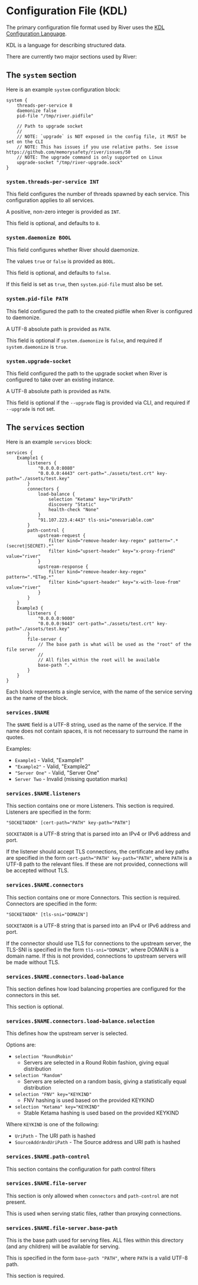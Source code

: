# Configuration File (KDL)

The primary configuration file format used by River uses the
[KDL Configuration Language](https://kdl.dev/).

KDL is a language for describing structured data.

There are currently two major sections used by River:

## The `system` section

Here is an example `system` configuration block:

```kdl
system {
    threads-per-service 8
    daemonize false
    pid-file "/tmp/river.pidfile"

    // Path to upgrade socket
    //
    // NOTE: `upgrade` is NOT exposed in the config file, it MUST be set on the CLI
    // NOTE: This has issues if you use relative paths. See issue https://github.com/memorysafety/river/issues/50
    // NOTE: The upgrade command is only supported on Linux
    upgrade-socket "/tmp/river-upgrade.sock"
}
```

### `system.threads-per-service INT`

This field configures the number of threads spawned by each service. This configuration
applies to all services.

A positive, non-zero integer is provided as `INT`.

This field is optional, and defaults to `8`.

### `system.daemonize BOOL`

This field configures whether River should daemonize.

The values `true` or `false` is provided as `BOOL`.

This field is optional, and defaults to `false`.

If this field is set as `true`, then `system.pid-file` must also be set.

### `system.pid-file PATH`

This field configured the path to the created pidfile when River is configured
to daemonize.

A UTF-8 absolute path is provided as `PATH`.

This field is optional if `system.daemonize` is `false`, and required if
`system.daemonize` is `true`.

### `system.upgrade-socket`

This field configured the path to the upgrade socket when River is configured
to take over an existing instance.

A UTF-8 absolute path is provided as `PATH`.

This field is optional if the `--upgrade` flag is provided via CLI, and required if
`--upgrade` is not set.

## The `services` section

Here is an example `services` block:

```kdl
services {
    Example1 {
        listeners {
            "0.0.0.0:8080"
            "0.0.0.0:4443" cert-path="./assets/test.crt" key-path="./assets/test.key"
        }
        connectors {
            load-balance {
                selection "Ketama" key="UriPath"
                discovery "Static"
                health-check "None"
            }
            "91.107.223.4:443" tls-sni="onevariable.com"
        }
        path-control {
            upstream-request {
                filter kind="remove-header-key-regex" pattern=".*(secret|SECRET).*"
                filter kind="upsert-header" key="x-proxy-friend" value="river"
            }
            upstream-response {
                filter kind="remove-header-key-regex" pattern=".*ETag.*"
                filter kind="upsert-header" key="x-with-love-from" value="river"
            }
        }
    }
    Example3 {
        listeners {
            "0.0.0.0:9000"
            "0.0.0.0:9443" cert-path="./assets/test.crt" key-path="./assets/test.key"
        }
        file-server {
            // The base path is what will be used as the "root" of the file server
            //
            // All files within the root will be available
            base-path "."
        }
    }
}
```

Each block represents a single service, with the name of the service serving as
the name of the block.

### `services.$NAME`

The `$NAME` field is a UTF-8 string, used as the name of the service. If the name
does not contain spaces, it is not necessary to surround the name in quotes.

Examples:

* `Example1` - Valid, "Example1"
* `"Example2"` - Valid, "Example2"
* `"Server One"` - Valid, "Server One"
* `Server Two` - Invalid (missing quotation marks)

### `services.$NAME.listeners`

This section contains one or more Listeners.
This section is required.
Listeners are specified in the form:

`"SOCKETADDR" [cert-path="PATH" key-path="PATH"]`

`SOCKETADDR` is a UTF-8 string that is parsed into an IPv4 or IPv6 address and port.

If the listener should accept TLS connections, the certificate and key paths are
specified in the form `cert-path="PATH" key-path="PATH"`, where `PATH` is a UTF-8
path to the relevant files. If these are not provided, connections will be accepted
without TLS.

### `services.$NAME.connectors`

This section contains one or more Connectors.
This section is required.
Connectors are specified in the form:

`"SOCKETADDR" [tls-sni="DOMAIN"]`

`SOCKETADDR` is a UTF-8 string that is parsed into an IPv4 or IPv6 address and port.

If the connector should use TLS for connections to the upstream server, the TLS-SNI
is specified in the form `tls-sni="DOMAIN"`, where DOMAIN is a domain name. If this
is not provided, connections to upstream servers will be made without TLS.

### `services.$NAME.connectors.load-balance`

This section defines how load balancing properties are configured for the
connectors in this set.

This section is optional.

### `services.$NAME.connectors.load-balance.selection`

This defines how the upstream server is selected.

Options are:

* `selection "RoundRobin"`
    * Servers are selected in a Round Robin fashion, giving equal distribution
* `selection "Random"`
    * Servers are selected on a random basis, giving a statistically equal distribution
* `selection "FNV" key="KEYKIND"`
    * FNV hashing is used based on the provided KEYKIND
* `selection "Ketama" key="KEYKIND"`
    * Stable Ketama hashing is used based on the provided KEYKIND

Where `KEYKIND` is one of the following:

* `UriPath` - The URI path is hashed
* `SourceAddrAndUriPath` - The Source address and URI path is hashed

### `services.$NAME.path-control`

This section contains the configuration for path control filters

### `services.$NAME.file-server`

This section is only allowed when `connectors` and `path-control` are not present.

This is used when serving static files, rather than proxying connections.

### `services.$NAME.file-server.base-path`

This is the base path used for serving files. ALL files within this directory
(and any children) will be available for serving.

This is specified in the form `base-path "PATH"`, where `PATH` is a valid UTF-8 path.

This section is required.
